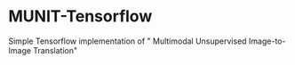 # MUNIT-Tensorflow
Simple Tensorflow implementation of " Multimodal Unsupervised Image-to-Image Translation"
